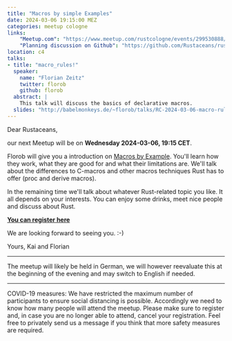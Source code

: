 ```yaml
---
title: "Macros by simple Examples"
date: 2024-03-06 19:15:00 MEZ
categories: meetup cologne
links:
    "Meetup.com": "https://www.meetup.com/rustcologne/events/299530888/"
    "Planning discussion on Github": "https://github.com/Rustaceans/rust-cologne/issues/115"
location: c4
talks:
- title: "macro_rules!"
  speaker:
    name: "Florian Zeitz"
    twitter: florob
    github: florob
  abstract: |
    This talk will discuss the basics of declarative macros.
  slides: "http://babelmonkeys.de/~florob/talks/RC-2024-03-06-macro-rules.pdf"
---
```

Dear Rustaceans,

our next Meetup will be on **Wednesday 2024-03-06, 19:15 CET**.

Florob will give you a introduction on [Macros by Example](https://doc.rust-lang.org/book/ch19-06-macros.html#declarative-macros-with-macro_rules-for-general-metaprogramming).
You'll learn how they work, what they are good for and what their limitations are.
We'll talk about the differences to C-macros and other macros techniques Rust has to offer (proc and derive macros).

In the remaining time we'll talk about whatever Rust-related topic you like. It all depends on your interests. You can enjoy some drinks, meet nice people and discuss about Rust.

**[You can register here](https://www.meetup.com/rustcologne/events/299530888/)**

We are looking forward to seeing you. :-)

Yours,
Kai and Florian
- - -
The meetup will likely be held in German, we will however reevaluate this at the beginning of the evening and may switch to English if needed.
- - -
COVID-19 measures: We have restricted the maximum number of participants to ensure social distancing is possible.
Accordingly we need to know how many people will attend the meetup.
Please make sure to register and, in case you are no longer able to attend, cancel your registration.
Feel free to privately send us a message if you think that more safety measures are required.
